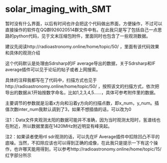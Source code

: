 # solar_imaging_with_SMT

暂时没有什么界面，以后有时间也许会把这个代码做出界面，方便操作，不过可以直接操作的软件在QQ群926020514群文件中有。在此我只是写了包括自己一点思路的python代码，见于文末压缩包附件，里面同时也包含了一些观测数据。

建议先阅读http://radioastronomy.online/home/topic/50/ ，里面有该代码效果和具体的观测介绍

这个代码默认是处理由Sdrsharp的IF average导出的数据，关于Sdrsharp和IF average插件可以见于论坛的帖子或者上网搜索。

具体的注释我都写在了代码中，扫描方式也见于http://radioastronomy.online/home/topic/50/ ，按照该文的扫描方式，依次把导出的数据从1开始按数字命名，比如1,2,3,4,5......，具体可参考附件里的数据。

主要调节的参数就是沿着x方向和沿着y方向的扫描点数，即x_num，y_num。插值次数inter_num我默认调到了3，如果不想插值的话，可以改为0

 

注1：Data文件夹观测太阳的数据可能并不准确，因为当时观测太阳时，氢谱线也在附近，所以数据里面在1420MHz附近明显有峰突起。

注2：如果读者使用rtl sdr观测的话，可以先在IF Average插件中扣除凹凸不平的底噪。当然，不扣除应该也可以得到正确的成像，在此我只是提示一下有这个操作，也许哪天能用得到，可以参考http://radioastronomy.online/home/topic/15/ 红字部分所示